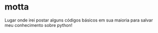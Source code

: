 # motta
Lugar onde irei postar alguns códigos básicos em sua maioria para salvar meu conhecimento sobre python!
